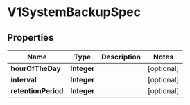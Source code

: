 # V1SystemBackupSpec

## Properties
Name | Type | Description | Notes
------------ | ------------- | ------------- | -------------
**hourOfTheDay** | **Integer** |  |  [optional]
**interval** | **Integer** |  |  [optional]
**retentionPeriod** | **Integer** |  |  [optional]
